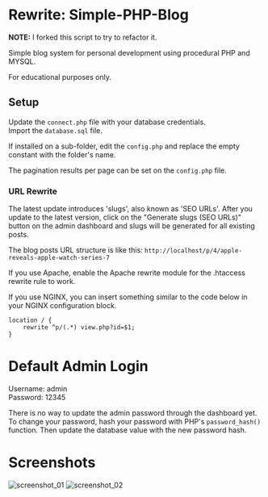 # Rewrite: Simple-PHP-Blog

**NOTE:** I forked this script to try to refactor it.

Simple blog system for personal development using procedural PHP and MYSQL.

For educational purposes only.

## Setup

Update the `connect.php` file with your database credentials.  
Import the `database.sql` file.  

If installed on a sub-folder, edit the `config.php` and replace the empty constant with the folder's name.  

The pagination results per page can be set on the `config.php` file.  

### URL Rewrite

The latest update introduces 'slugs', also known as 'SEO URLs'.
After you update to the latest version, click on the "Generate slugs (SEO URLs)" button on the admin dashboard and slugs will be generated for all existing posts.

The blog posts URL structure is like this: `http://localhost/p/4/apple-reveals-apple-watch-series-7`

If you use Apache, enable the Apache rewrite module for the .htaccess rewrite rule to work.

If you use NGINX, you can insert something similar to the code below in your NGINX configuration block.

```
location / {
    rewrite ^p/(.*) view.php?id=$1;
}
```

# Default Admin Login

Username: admin  
Password: 12345

There is no way to update the admin password through the dashboard yet.  
To change your password, hash your password with PHP's `password_hash()` function. Then update the database value with the new password hash.

# Screenshots

![screenshot_01](https://user-images.githubusercontent.com/16838612/66112823-78d32e00-e5c3-11e9-9b38-93ba488071e0.jpg)
![screenshot_02](https://user-images.githubusercontent.com/16838612/66112874-8d172b00-e5c3-11e9-97e4-590da5675100.jpg)
